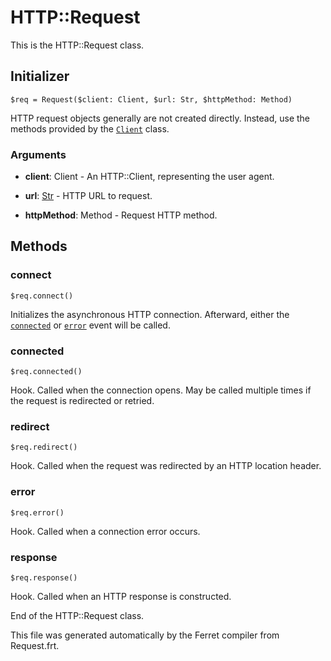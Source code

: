 # HTTP::Request

This is the HTTP::Request class.




## Initializer

```
$req = Request($client: Client, $url: Str, $httpMethod: Method)
```

HTTP request objects generally are not created directly. Instead, use the
methods provided by the [`Client`](Client.md) class.


### Arguments

* __client__: Client - An HTTP::Client, representing the user agent.

* __url__: [Str](/doc/std/String.md) - HTTP URL to request.

* __httpMethod__: Method - Request HTTP method.

## Methods

### connect

```
$req.connect()
```

Initializes the asynchronous HTTP connection.
Afterward, either the [`connected`](#connected) or [`error`](#connected)
event will be called.





### connected

```
$req.connected()
```

Hook. Called when the connection opens.
May be called multiple times if the request is redirected or retried.





### redirect

```
$req.redirect()
```

Hook. Called when the request was redirected by an HTTP location header.





### error

```
$req.error()
```

Hook. Called when a connection error occurs.





### response

```
$req.response()
```

Hook. Called when an HTTP response is constructed.





End of the HTTP::Request class.

This file was generated automatically by the Ferret compiler from
Request.frt.